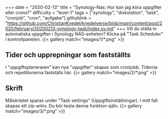 +++
date = "2020-02-13"
title = "Synology-Nas: Hur kan jag köra uppgifter eller crons?"
difficulty = "level-1"
tags = ["synology", "diskstation", "task", "cronjob", "cron", "aufgabe"]
githublink = "https://github.com/ChristianKnedel/knedelverse/blob/main/content/post/2020/february/20200213-synology-task/index.sv.md"
+++
Vill du ställa in automatiska uppgifter i Synology NAS-enheten? Klicka på "Task Scheduler" i kontrollpanelen.
{{< gallery match="images/1/*.png" >}}

## Tider och upprepningar som fastställts
I "uppgiftsplaneraren" kan nya "uppgifter" skapas som cronjobb. Tiderna och repetitionerna fastställs här.
{{< gallery match="images/2/*.png" >}}

## Skrift
Målskriptet sparas under "Task settings" (Uppgiftsinställningar). I mitt fall skapas ett zip-arkiv. Du bör testa denna funktion själv.
{{< gallery match="images/3/*.png" >}}